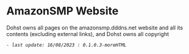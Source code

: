 # AmazonSMP Website

Dohst owns all pages on the amazonsmp.dddns.net website and all its contents (excluding external links), and Dohst owns all copyright

_`- last update: 16/08/2023 : 0.1.0.3-moreHTML`_

